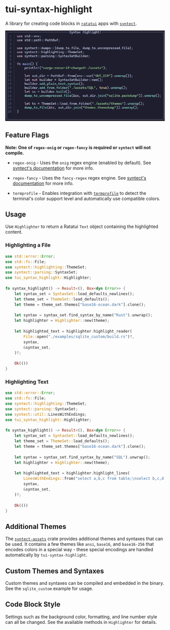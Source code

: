 # tui-syntax-highlight

A library for creating code blocks in
[`ratatui`](https://github.com/ratatui/ratatui) apps with
[`syntect`](https://github.com/trishume/syntect).

![screenshot](./assets/screenshot.png)

## Feature Flags

**Note: One of `regex-onig` or `regex-fancy` is required or `syntect` will not
compile.**

- `regex-onig` - Uses the `onig` regex engine (enabled by default). See
  [syntect's documentation](https://crates.io/crates/syntect) for more info.

- `regex-fancy` - Uses the `fancy-regex` regex engine. See
  [syntect's documentation](https://crates.io/crates/syntect) for more info.

- `termprofile` - Enables integration with
  [`termprofile`](https://crates.io/crates/termprofile) to detect the terminal's
  color support level and automatically use compatible colors.

## Usage

Use `Highlighter` to return a Ratatui `Text` object containing the highlighted
content.

### Highlighting a File

```rust
use std::error::Error;
use std::fs::File;
use syntect::highlighting::ThemeSet;
use syntect::parsing::SyntaxSet;
use tui_syntax_highlight::Highlighter;

fn syntax_highlight() -> Result<(), Box<dyn Error>> {
    let syntax_set = SyntaxSet::load_defaults_newlines();
    let theme_set = ThemeSet::load_defaults();
    let theme = theme_set.themes["base16-ocean.dark"].clone();

    let syntax = syntax_set.find_syntax_by_name("Rust").unwrap();
    let highlighter = Highlighter::new(theme);

    let highlighted_text = highlighter.highlight_reader(
        File::open("./examples/sqlite_custom/build.rs")?,
        syntax,
        &syntax_set,
    )?;

    Ok(())
}
```

### Highlighting Text

```rust
use std::error::Error;
use std::fs::File;
use syntect::highlighting::ThemeSet;
use syntect::parsing::SyntaxSet;
use syntect::util::LinesWithEndings;
use tui_syntax_highlight::Highlighter;

fn syntax_highlight() -> Result<(), Box<dyn Error>> {
    let syntax_set = SyntaxSet::load_defaults_newlines();
    let theme_set = ThemeSet::load_defaults();
    let theme = theme_set.themes["base16-ocean.dark"].clone();

    let syntax = syntax_set.find_syntax_by_name("SQL").unwrap();
    let highlighter = Highlighter::new(theme);

    let highlighted_text = highlighter.highlight_lines(
        LinesWithEndings::from("select a,b,c from table;\nselect b,c,d from table2;"),
        syntax,
        &syntax_set,
    )?;

    Ok(())
}
```

## Additional Themes

The [`syntect-assets`](https://crates.io/crates/syntect-assets) crate provides
additional themes and syntaxes that can be used. It contains a few themes like
`ansi`, `base16`, and `base16-256` that encodes colors in a special way - these
special encodings are handled automatically by `tui-syntax-highlight`.

## Custom Themes and Syntaxes

Custom themes and syntaxes can be compiled and embedded in the binary. See the
`sqlite_custom` example for usage.

## Code Block Style

Settings such as the background color, formatting, and line number style can all
be changed. See the available methods in `Highlighter` for details.
